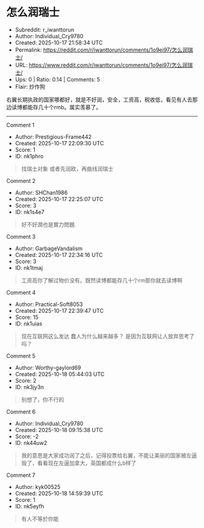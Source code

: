 # 怎么润瑞士

- Subreddit: r_iwanttorun
- Author: Individual_Cry9780
- Created: 2025-10-17 21:58:34 UTC
- Permalink: https://reddit.com/r/iwanttorun/comments/1o9ei97/怎么润瑞士/
- URL: https://www.reddit.com/r/iwanttorun/comments/1o9ei97/怎么润瑞士/
- Ups: 0 | Ratio: 0.14 | Comments: 5
- Flair: 炒作狗


右翼长期执政的国家哪都好，就是不好润，安全，工资高，税收低，看见有人去那边读博都能存几十个rmb。属实羡慕了。


---

Comment 1

- Author: Prestigious-Frame442
- Created: 2025-10-17 22:09:30 UTC
- Score: 1
- ID: nk1phro

> 找瑞士对象 或者先润欧，再曲线润瑞士

Comment 2

- Author: SHChan1986
- Created: 2025-10-17 22:25:07 UTC
- Score: 3
- ID: nk1s4e7

> 好不好潤也是實力問題.

Comment 3

- Author: GarbageVandalism
- Created: 2025-10-17 22:34:16 UTC
- Score: 3
- ID: nk1tmaj

> 工资高你了解过物价没有。既然读博都能存几十个rm那你就去读博啊

Comment 4

- Author: Practical-Soft8053
- Created: 2025-10-17 22:39:47 UTC
- Score: 15
- ID: nk1uias

> 现在互联网这么发达 蠢人为什么越来越多？ 是因为互联网让人放弃思考了吗？

Comment 5

- Author: Worthy-gaylord69
- Created: 2025-10-18 05:44:03 UTC
- Score: 2
- ID: nk3jy3n

> 别想了，你不行的

Comment 6

- Author: Individual_Cry9780
- Created: 2025-10-18 09:15:38 UTC
- Score: -2
- ID: nk44uw2

> 我的意思是大家成功润了之后，记得投票给右翼，不能让美丽的国家被左逼毁了，看看现在左逼加拿大，英国都成什么b样了

Comment 7

- Author: kyk00525
- Created: 2025-10-18 14:59:39 UTC
- Score: 1
- ID: nk5eyfh

> 有人不等於你能
